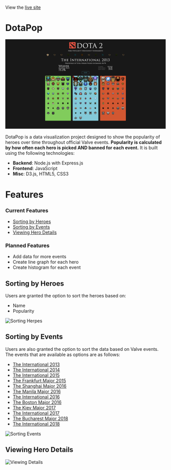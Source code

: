 View the [live site](https://dotapop.herokuapp.com/)

# DotaPop
![Splash Page](https://github.com/darrenyong/dotaPop/blob/master/assets/readme_images/splash.png)

DotaPop is a data visualization project designed to show the popularity of heroes
over time throughout official Valve events. <strong>Popularity is calculated by how often
each hero is picked AND banned for each event.</strong> It is built using the following technologies:
* <strong>Backend</strong>: Node.js with Express.js
* <strong>Frontend</strong>: JavaScript
* <strong>Misc</strong>: D3.js, HTML5, CSS3

# Features 
### Current Features
* [Sorting by Heroes](https://github.com/darrenyong/dotaPop#sorting-by-heroes)
* [Sorting by Events](https://github.com/darrenyong/dotaPop#sorting-by-events)
* [Viewing Hero Details](https://github.com/darrenyong/dotaPop#viewing-hero-details)

### Planned Features
* Add data for more events
* Create line graph for each hero
* Create histogram for each event 


## Sorting by Heroes
Users are granted the option to sort the heroes based on:
* Name
* Popularity

![Sorting Herpes](https://github.com/darrenyong/dotaPop/blob/master/assets/readme_images/sortingHeroes.gif)


## Sorting by Events
Users are also granted the option to sort the data based on Valve events. The
events that are available as options are as follows:
* [The International 2013](https://liquipedia.net/dota2/The_International/2013)
* [The International 2014](https://liquipedia.net/dota2/The_International/2014)
* [The International 2015](https://liquipedia.net/dota2/The_International/2015)
* [The Frankfurt Major 2015](https://liquipedia.net/dota2/Frankfurt_Major/2015)
* [The Shanghai Major 2016](https://liquipedia.net/dota2/Shanghai_Major/2016)
* [The Manila Major 2016](https://liquipedia.net/dota2/Manila_Major/2016)
* [The International 2016](https://liquipedia.net/dota2/The_International/2016)
* [The Boston Major 2016](https://liquipedia.net/dota2/Boston_Major/2016)
* [The Kiev Major 2017](https://liquipedia.net/dota2/Kiev_Major/2017)
* [The International 2017](https://liquipedia.net/dota2/The_International/2017)
* [The Bucharest Major 2018](https://liquipedia.net/dota2/PGL/Bucharest_Major/2018)
* [The International 2018](https://liquipedia.net/dota2/The_International/2018)

![Sorting Events](https://github.com/darrenyong/dotaPop/blob/master/assets/readme_images/sortEvent.gif)

## Viewing Hero Details
![Viewing Details](https://github.com/darrenyong/dotaPop/blob/master/assets/readme_images/viewDetails.gif)